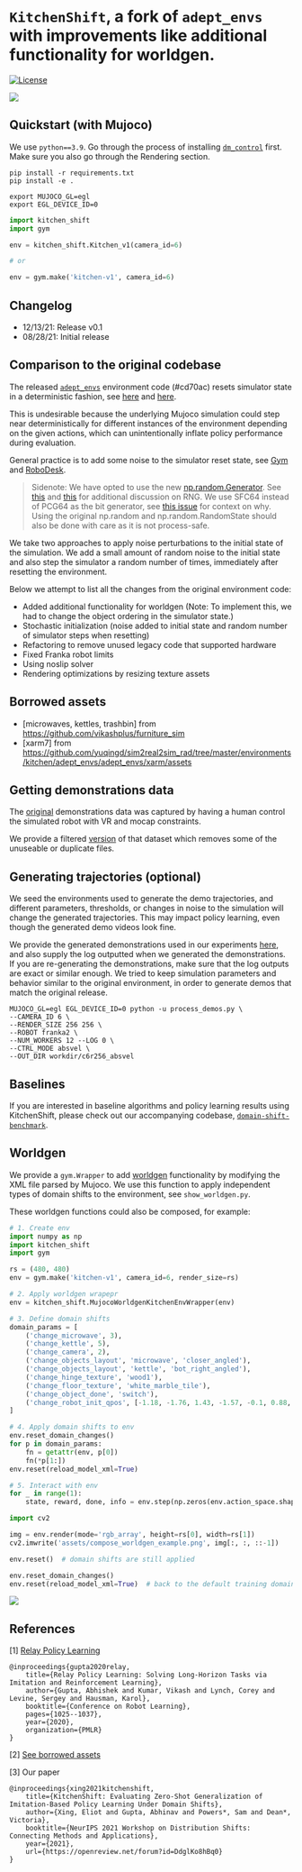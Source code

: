 # `KitchenShift`, a fork of `adept_envs` with improvements like additional functionality for worldgen.

[![License](https://img.shields.io/badge/License-Apache%202.0-blue.svg)](https://github.com/etaoxing/kitchen-shift/blob/master/LICENSE)

![](assets/figure_domain_shift_viz.png)

## Quickstart (with Mujoco)

We use `python==3.9`. Go through the process of installing [`dm_control`](https://github.com/deepmind/dm_control#requirements-and-installation) first. Make sure you also go through the Rendering section.

```
pip install -r requirements.txt
pip install -e .
```

```
export MUJOCO_GL=egl
export EGL_DEVICE_ID=0
```

```python
import kitchen_shift
import gym

env = kitchen_shift.Kitchen_v1(camera_id=6)

# or

env = gym.make('kitchen-v1', camera_id=6)
```

## Changelog

- 12/13/21: Release v0.1
- 08/28/21: Initial release

## Comparison to the original codebase

The released [`adept_envs`](https://github.com/google-research/relay-policy-learning/blob/master/adept_envs/adept_envs/franka/kitchen_multitask_v0.py) environment code (#cd70ac) resets simulator state in a deterministic fashion, see [here](https://github.com/google-research/relay-policy-learning/blob/cd70ac9334f584f86db281a1ffd3e5cbc3e5e293/adept_envs/adept_envs/franka/kitchen_multitask_v0.py#L135) and [here](https://github.com/google-research/relay-policy-learning/blob/cd70ac9334f584f86db281a1ffd3e5cbc3e5e293/adept_envs/adept_envs/franka/robot/franka_robot.py#L216).

This is undesirable because the underlying Mujoco simulation could step near deterministically for different instances of the environment depending on the given actions, which can unintentionally inflate policy performance during evaluation.

General practice is to add some noise to the simulator reset state, see [Gym](https://github.com/openai/gym/blob/4ede9280f9c477f1ca09929d10cdc1e1ba1129f1/gym/envs/mujoco/ant.py#L48) and [Robo](https://github.com/google-research/robodesk/blob/a8edde34f879242730c026dfe7c6e3beb4318023/robodesk/robodesk.py#L228)[Desk](https://github.com/google-research/robodesk/blob/a8edde34f879242730c026dfe7c6e3beb4318023/robodesk/robodesk.py#L199).

> Sidenote: We have opted to use the new [np.random.Generator](https://numpy.org/doc/stable/reference/random/generator.html). See [this](https://old.reddit.com/r/MachineLearning/comments/mocpgj/p_using_pytorch_numpy_a_bug_that_plagues/) and [this](https://www.pcg-random.org/rng-basics.html) for additional discussion on RNG. We use SFC64 instead of PCG64 as the bit generator, see [this issue](https://github.com/numpy/numpy/issues/16313) for context on why. Using the original np.random and np.random.RandomState should also be done with care as it is not process-safe.  

We take two approaches to apply noise perturbations to the initial state of the simulation. We add a small amount of random noise to the initial state and also step the simulator a random number of times, immediately after resetting the environment.

Below we attempt to list all the changes from the original environment code:
- Added additional functionality for worldgen (Note: To implement this, we had to change the object ordering in the simulator state.)
- Stochastic initialization (noise added to initial state and random number of simulator steps when resetting)
- Refactoring to remove unused legacy code that supported hardware
- Fixed Franka robot limits
- Using noslip solver
- Rendering optimizations by resizing texture assets

## Borrowed assets
- [microwaves, kettles, trashbin] from https://github.com/vikashplus/furniture_sim
- [xarm7] from https://github.com/yuqingd/sim2real2sim_rad/tree/master/environments/kitchen/adept_envs/adept_envs/xarm/assets

## Getting demonstrations data

The [original](https://github.com/google-research/relay-policy-learning/blob/cd70ac9334f584f86db281a1ffd3e5cbc3e5e293/kitchen_demos_multitask.zip) demonstrations data was captured by having a human control the simulated robot with VR and mocap constraints.

We provide a filtered [version](https://github.com/etaoxing/kitchen-shift/releases/download/v0.1/kitchen_demos_multitask_1003.zip) of that dataset which removes some of the unuseable or duplicate files.

## Generating trajectories (optional)

We seed the environments used to generate the demo trajectories, and different parameters, thresholds, or changes in noise to the simulation will change the generated trajectories. This may impact policy learning, even though the generated demo videos look fine.

We provide the generated demonstrations used in our experiments [here](https://github.com/etaoxing/kitchen-shift/releases/download/v0.1/1003c6r256_absvel.zip), and also supply the log outputted when we generated the demonstrations. If you are re-generating the demonstrations, make sure that the log outputs are exact or similar enough. We tried to keep simulation parameters and behavior similar to the original environment, in order to generate demos that match the original release.

```
MUJOCO_GL=egl EGL_DEVICE_ID=0 python -u process_demos.py \
--CAMERA_ID 6 \
--RENDER_SIZE 256 256 \
--ROBOT franka2 \
--NUM_WORKERS 12 --LOG 0 \
--CTRL_MODE absvel \
--OUT_DIR workdir/c6r256_absvel
```

## Baselines

If you are interested in baseline algorithms and policy learning results using KitchenShift, please check out our accompanying codebase, [`domain-shift-benchmark`](https://github.com/etaoxing/domain-shift-benchmark).

## Worldgen

We provide a `gym.Wrapper` to add [worldgen](https://github.com/openai/mujoco-worldgen) functionality by modifying the XML file parsed by Mujoco. We use this function to apply independent types of domain shifts to the environment, see `show_worldgen.py`. 

These worldgen functions could also be composed, for example:

```python
# 1. Create env
import numpy as np
import kitchen_shift
import gym

rs = (480, 480)
env = gym.make('kitchen-v1', camera_id=6, render_size=rs)

# 2. Apply worldgen wrapepr
env = kitchen_shift.MujocoWorldgenKitchenEnvWrapper(env)

# 3. Define domain shifts
domain_params = [
    ('change_microwave', 3),
    ('change_kettle', 5),
    ('change_camera', 2),
    ('change_objects_layout', 'microwave', 'closer_angled'),
    ('change_objects_layout', 'kettle', 'bot_right_angled'),
    ('change_hinge_texture', 'wood1'),
    ('change_floor_texture', 'white_marble_tile'),
    ('change_object_done', 'switch'),
    ('change_robot_init_qpos', [-1.18, -1.76, 1.43, -1.57, -0.1, 0.88, 2.55, 0.0, -0.0]),
]

# 4. Apply domain shifts to env
env.reset_domain_changes()
for p in domain_params:
    fn = getattr(env, p[0])
    fn(*p[1:])
env.reset(reload_model_xml=True)

# 5. Interact with env
for _ in range(1):
    state, reward, done, info = env.step(np.zeros(env.action_space.shape[0]))

import cv2

img = env.render(mode='rgb_array', height=rs[0], width=rs[1])
cv2.imwrite('assets/compose_worldgen_example.png', img[:, :, ::-1])

env.reset()  # domain shifts are still applied

env.reset_domain_changes()
env.reset(reload_model_xml=True)  # back to the default training domain
```

![](assets/compose_worldgen_example.png)


## References

[1] [Relay Policy Learning](https://github.com/google-research/relay-policy-learning)

```
@inproceedings{gupta2020relay,
    title={Relay Policy Learning: Solving Long-Horizon Tasks via Imitation and Reinforcement Learning},
    author={Gupta, Abhishek and Kumar, Vikash and Lynch, Corey and Levine, Sergey and Hausman, Karol},
    booktitle={Conference on Robot Learning},
    pages={1025--1037},
    year={2020},
    organization={PMLR}
}
```

[2] [See borrowed assets](#borrowed-assets)

[3] Our paper
```
@inproceedings{xing2021kitchenshift,
    title={KitchenShift: Evaluating Zero-Shot Generalization of Imitation-Based Policy Learning Under Domain Shifts},
    author={Xing, Eliot and Gupta, Abhinav and Powers*, Sam and Dean*, Victoria},
    booktitle={NeurIPS 2021 Workshop on Distribution Shifts: Connecting Methods and Applications},
    year={2021},
    url={https://openreview.net/forum?id=DdglKo8hBq0}
}
```
